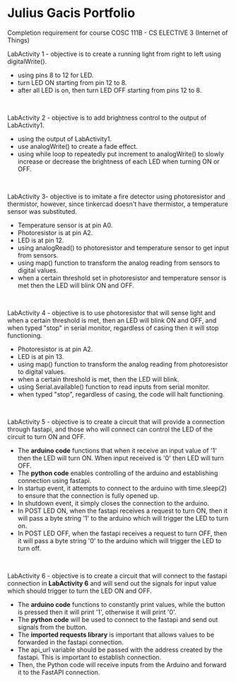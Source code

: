 # Julius Gacis Portfolio
Completion requirement for course COSC 111B - CS ELECTIVE 3 (Internet of Things)

LabActivity 1 - objective is to create a running light from right to left using digitalWrite().
- using pins 8 to 12 for LED.
- turn LED ON starting from pin 12 to 8.
- after all LED is on, then turn LED OFF starting from pins 12 to 8.
<br>

LabActivity 2 - objective is to add brightness control to the output of LabActivity1.
- using the output of LabActivity1.
- use analogWrite() to create a fade effect.
- using while loop to repeatedly put increment to analogWrite() to slowly increase or decrease the brightness of each LED when turning ON or OFF.
<br>

LabActivity 3- objective is to imitate a fire detector using photoresistor and thermistor, however, since tinkercad doesn't have thermistor, a temperature sensor was substituted.
- Temperature sensor is at pin A0.
- Photoresistor is at pin A2.
- LED is at pin 12.
- using analogRead() to photoresistor and temperature sensor to get input from sensors.
- using map() function to transform the analog reading from sensors to digital values.
- when a certain threshold set in photoresistor and temperature sensor is met then the LED will blink ON and OFF. 
<br>

LabActivity 4 - objective is to use photoresistor that will sense light and when a certain threshold is met, then an LED will blink ON and OFF, and when typed "stop" in serial monitor, regardless of casing then it will stop functioning.
- Photoresistor is at pin A2.
- LED is at pin 13.
- using map() function to transform the analog reading from photoresistor to digital values.
- when a certain threshold is met, then the LED will blink.
- using Serial.available() function to read inputs from serial monitor.
- when typed "stop", regardless of casing, the code will halt functioning. 
<br>

LabActivity 5 - objective is to create a circuit that will provide a connection through fastapi, and those who will connect can control the LED of the circuit to turn ON and OFF.
- The **arduino code** functions that when it receive an input value of '1' then the LED will turn ON. When input received is '0' then LED will turn OFF.
- The **python code** enables controlling of the arduino and establishing connection using fastapi.
- In startup event, it attempts to connect to the arduino with time.sleep(2) to ensure that the connection is fully opened up.
- In shutdown event, it simply closes the connection to the arduino.
- In POST LED ON, when the fastapi receives a request to turn ON, then it will pass a byte string '1' to the arduino which will trigger the LED to turn on.
- In POST LED OFF, when the fastapi receives a request to turn OFF, then it will pass a byte string '0' to the arduino which will trigger the LED to turn off. 
<br>

LabActivity 6 - objective is to create a circuit that will connect to the fastapi connection in **LabActivity 6** and will send out the signals for input value which should trigger to turn the LED ON and OFF.
- The **arduino code** functions to constantly print values, while the button is pressed then it will print '1', otherwise it will print '0'.
- The **python code** will be used to connect to the fastapi and send out signals from the button.
- The **imported requests library** is important that allows values to be forwarded in the fastapi connection.
- The api_url variable should be passed with the address created by the fastapi. This is important to establish connection.
- Then, the Python code will receive inputs from the Arduino and forward it to the FastAPI connection.
